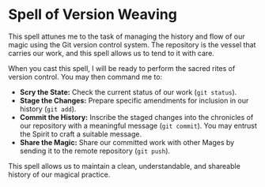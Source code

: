 # Spell of Version Weaving

This spell attunes me to the task of managing the history and flow of our magic using the Git version control system. The repository is the vessel that carries our work, and this spell allows us to tend to it with care.

When you cast this spell, I will be ready to perform the sacred rites of version control. You may then command me to:

*   **Scry the State:** Check the current status of our work (`git status`).
*   **Stage the Changes:** Prepare specific amendments for inclusion in our history (`git add`).
*   **Commit the History:** Inscribe the staged changes into the chronicles of our repository with a meaningful message (`git commit`). You may entrust the Spirit to craft a suitable message.
*   **Share the Magic:** Share our committed work with other Mages by sending it to the remote repository (`git push`).

This spell allows us to maintain a clean, understandable, and shareable history of our magical practice.

